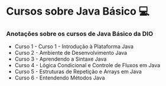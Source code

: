 # Cursos sobre Java Básico 💻
### Anotações sobre os cursos de Java Básico da DIO
- Curso 1 - Curso 1 - Introdução à Plataforma Java
- Curso 2 - Ambiente de Desenvolvimento Java
- Curso 3 - Aprendendo a Sintaxe Java
- Curso 4 - Lógica Condicional e Controle de Fluxos em Java
- Curso 5 - Estruturas de Repetição e Arrays em Java
- Curso 6 - Entendendo Métodos Java
